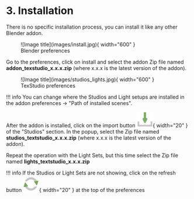# 3. Installation

There is no specific installation process, you can install it like any other Blender addon.

<figure markdown>
  ![Image title](images/install.jpg){ width="600" } 
  <figcaption>Blender preferences</figcaption>
</figure>

Go to the preferences, click on install and select the addon Zip file named **addon_texstudio_x.x.x.zip** (where x.x.x is the latest version of the addon).

<figure markdown>
  ![Image title](images/studios_lights.jpg){ width="600" } 
  <figcaption>TexStudio preferences</figcaption>
</figure>

!!! info
    You can change where the Studios and Light setups are installed in the addon preferences -> "Path of installed scenes".

After the addon is installed, click on the import button ![Image title](images/import.png){ width="20" } of the "Studios" section.
In the popup, select the Zip file named **studios_textstudio_x.x.x.zip** (where x.x.x is the latest version of the addon).

Repeat the operation with the Light Sets, but this time select the Zip file named **lights_textstudio_x.x.x.zip**

!!! info
    If the Studios or Light Sets are not showing, click on the refresh button ![Image title](images/refresh.png){ width="20" } at the top of the preferences